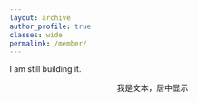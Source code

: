 ```yaml
---
layout: archive
author_profile: true
classes: wide
permalink: /member/
---
```

I am still building it. 

<p style="text-align:center">我是文本，居中显示</p>
